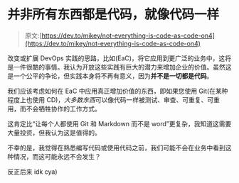 # 并非所有东西都是代码，就像代码一样

> 原文:[https://dev.to/mikey/not-everything-is-code-as-code-on4](https://dev.to/mikey/not-everything-is-code-as-code-on4)

改变或扩展 DevOps 实践的思路，比如(EaC)，将它应用到更广泛的业务中，这将是一件很酷的事情。我认为开放这些实践有巨大的潜力来增加企业的价值。虽然这是一个公平的争论，但实践本身将不再有意义，因为**并不是一切都是代码**。

我们应该考虑如何在 EaC 中应用真正增加价值的东西，即如果您使用 Git(在某种程度上也使用 CD)，*大多数东西*可以像代码一样被测试、审查、可重复、可重用，而不会牺牲协作的工作方式。

这肯定比“让每个人都使用 Git 和 Markdown 而不是 word”更复杂，我知道这需要大量投资，但我认为这是值得的。

不幸的是，我觉得在熟悉编写代码或使用代码之前，我们可能不会在业务中看到这种情况，而这可能永远不会发生？

反正后来 idk cya)